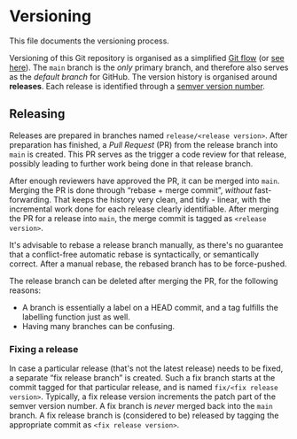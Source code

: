 # Versioning

This file documents the versioning process.

Versioning of this Git repository is organised as a simplified [Git flow](https://www.atlassian.com/git/tutorials/comparing-workflows/gitflow-workflow) (or [see here](https://medium.com/@patrickporto/4-branching-workflows-for-git-30d0aaee7bf)).
The `main` branch is the _only_ primary branch, and therefore also serves as the _default branch_ for GitHub.
The version history is organised around **releases**.
Each release is identified through a [semver version number](https://semver.org/).


## Releasing

Releases are prepared in branches named `release/<release version>`.
After preparation has finished, a _Pull Request_ (PR) from the release branch into `main` is created.
This PR serves as the trigger a code review for that release, possibly leading to further work being done in that release branch.

After enough reviewers have approved the PR, it can be merged into `main`.
Merging the PR is done through “rebase + merge commit”, _without_ fast-forwarding.
That keeps the history very clean, and tidy - linear, with the incremental work done for each release clearly identifiable.
After merging the PR for a release into `main`, the merge commit is tagged as `<release version>`.

It's advisable to rebase a release branch manually, as there's no guarantee that a conflict-free automatic rebase is syntactically, or semantically correct.
After a manual rebase, the rebased branch has to be force-pushed.

The release branch can be deleted after merging the PR, for the following reasons:

- A branch is essentially a label on a HEAD commit, and a tag fulfills the labelling function just as well.
- Having many branches can be confusing.


### Fixing a release

In case a particular release (that's not the latest release) needs to be fixed, a separate “fix release branch” is created.
Such a fix branch starts at the commit tagged for that particular release, and is named `fix/<fix release version>`.
Typically, a fix release version increments the patch part of the semver version number.
A fix branch is _never_ merged back into the `main` branch.
A fix release branch is (considered to be) released by tagging the appropriate commit as `<fix release version>`.


